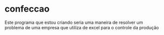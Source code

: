 # confeccao
Este programa que estou criando seria uma maneira de resolver um problema de uma empresa que utiliza de excel para o controle da produção 
